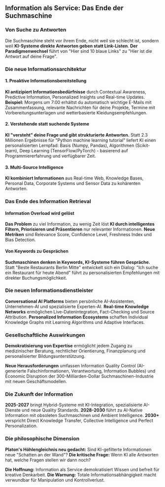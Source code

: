 ## Information als Service: Das Ende der Suchmaschine

### Von Suche zu Antworten

Die Suchmaschine steht vor ihrem Ende, nicht weil sie schlecht ist, sondern weil **KI-Systeme direkte Antworten geben statt Link-Listen**. **Der Paradigmenwechsel** führt von "Hier sind 10 blaue Links" zu "Hier ist die Antwort auf deine Frage".

### Die neue Informationsarchitektur

#### 1. Proaktive Informationsbereitstellung
**KI antizipiert Informationsbedürfnisse** durch Contextual Awareness, Predictive Information, Personalized Insights und Real-time Updates. **Beispiel:** Morgens um 7:00 erhältst du automatisch wichtige E-Mails mit Zusammenfassung, relevante Nachrichten für deine Projekte, Termine mit Vorbereitungsunterlagen und wetterbasierte Kleidungsempfehlungen.

#### 2. Verstehende statt suchende Systeme
**KI "versteht" deine Frage und gibt strukturierte Antworten.** Statt 2.3 Millionen Ergebnisse für "Python machine learning tutorial" liefert KI einen personalisierten Lernpfad: Basis (Numpy, Pandas), Algorithmen (Scikit-learn), Deep Learning (TensorFlow/PyTorch) - basierend auf Programmiererfahrung und verfügbarer Zeit.

#### 3. Multi-Source Intelligence
**KI kombiniert Informationen** aus Real-time Web, Knowledge Bases, Personal Data, Corporate Systems und Sensor Data zu kohärenten Antworten.

### Das Ende des Information Retrieval

#### Information Overload wird gelöst
**Das Problem** zu viel Information, zu wenig Zeit löst **KI durch intelligentes Filtern, Priorisieren und Präsentieren** nur relevanter Informationen. **Neue Metriken** sind Relevance Score, Confidence Level, Freshness Index und Bias Detection.

#### Von Keywords zu Gesprächen
**Suchmaschinen denken in Keywords, KI-Systeme führen Gespräche.** Statt "Beste Restaurants Berlin Mitte" entwickelt sich ein Dialog: "Ich suche ein Restaurant für heute Abend" führt zu personalisierten Empfehlungen mit direkter Buchungsmöglichkeit.

### Die neuen Informationsdienstleister

**Conversational AI Platforms** bieten persönliche AI-Assistenten, Unternehmen-AI und spezialisierte Experten-AI. **Real-time Knowledge Networks** ermöglichen Live-Datenintegration, Fact-Checking und Source Attribution. **Personalized Information Ecosystems** schaffen Individual Knowledge Graphs mit Learning Algorithms und Adaptive Interfaces.

### Gesellschaftliche Auswirkungen

**Demokratisierung von Expertise** ermöglicht jedem Zugang zu medizinischer Beratung, rechtlicher Orientierung, Finanzplanung und personalisierter Bildungsunterstützung.

**Neue Herausforderungen** umfassen Information Quality Control (AI-generierte Falschinformationen, Verantwortung, Information Bubbles) und Economic Disruption der 300-Milliarden-Dollar Suchmaschinen-Industrie mit neuen Geschäftsmodellen.

### Die Zukunft der Information

**2025-2027** bringt Hybrid-Systeme mit KI-Integration, spezialisierte AI-Dienste und neue Quality Standards. **2028-2030** führt zu AI-Native Information mit obsoleten Suchmaschinen und Ambient Intelligence. **2030+** verspricht Direct Knowledge Transfer, Collective Intelligence und Perfect Personalization.

### Die philosophische Dimension

**Platon's Höhlengleichnis neu gedacht:** Sind KI-gefilterte Informationen neue "Schatten an der Wand"? **Die kritische Frage:** Wenn KI alle Antworten hat, welche Fragen stellen wir dann noch?

**Die Hoffnung:** Information als Service demokratisiert Wissen und befreit für kreative Denkarbeit. **Die Warnung:** Totale Informationsabhängigkeit macht verwundbar für Manipulation und Kontrollverlust.
